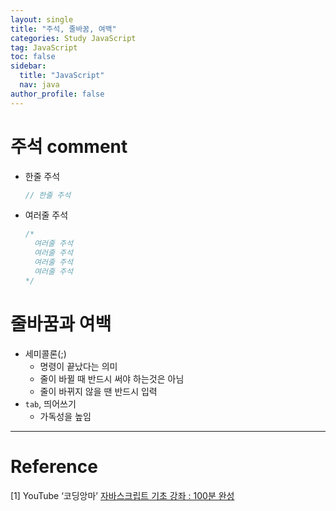 ```yaml
---
layout: single
title: "주석, 줄바꿈, 여백"
categories: Study JavaScript
tag: JavaScript
toc: false
sidebar:
  title: "JavaScript"
  nav: java
author_profile: false
---
```


# 주석 comment
- 한줄 주석
  ```javascript
  // 한줄 주석
  ```
- 여러줄 주석
  ```javascript
  /*
    여러줄 주석
    여러줄 주석
    여러줄 주석
    여러줄 주석
  */
  ```

# 줄바꿈과 여백
- 세미콜론(;)
  - 명령이 끝났다는 의미
  - 줄이 바뀔 때 반드시 써야 하는것은 아님
  - 줄이 바뀌지 않을 땐 반드시 입력
- `tab`, 띄어쓰기
  - 가독성을 높임

---

# Reference

[1] YouTube ‘코딩앙마’ [자바스크립트 기초 강좌 : 100분 완성](https://youtu.be/KF6t61yuPCY)